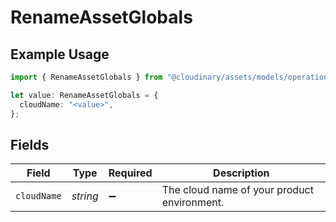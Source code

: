 # RenameAssetGlobals

## Example Usage

```typescript
import { RenameAssetGlobals } from "@cloudinary/assets/models/operations";

let value: RenameAssetGlobals = {
  cloudName: "<value>",
};
```

## Fields

| Field                                       | Type                                        | Required                                    | Description                                 |
| ------------------------------------------- | ------------------------------------------- | ------------------------------------------- | ------------------------------------------- |
| `cloudName`                                 | *string*                                    | :heavy_minus_sign:                          | The cloud name of your product environment. |